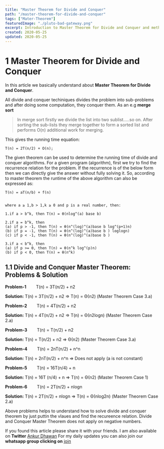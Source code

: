 ```yaml
---
title: "Master Theorem for Divide and Conquer"
path: "/master-theorem-for-divide-and-conquer"
tags: ["Mater-Theorem"]
featuredImage: "./pluto-bad-gateway.png"
excerpt: Introduction to Master Theorem for Divide and Conquer and method to solve theorem.
created: 2020-05-25
updated: 2020-05-25
---
```


# 1 Master Theorem for Divide and Conquer

In this article we basically understand about **Master Theorem for Divide and Conquer**.

All divide and conquer techiniques divides the problem into sub-problems and after doing some computation, they conquer them.
As an e.g **merge sort**

>In merge sort firstly we divide the list into two sublist.....so on.
>After sorting the sub-lists they merge together to form a sorted list and performs O(n) additional work for merging.

This gives the running time equation:
```
T(n) = 2T(n/2) + O(n);
```


The	given theorem can be used to determine the running time	of divide and conquer algorithms. For a	given program (algorithm), first we	try	to	find the recurrence relation for the problem. If the recurrence	is of the below	form then we can directly give the answer without fully solving	it.
So, according to master theorem the runtime of the above algorithm can also be expressed as:

```
T(n) = aT(n/b) + f(n)
```


```

where a ≥ 1,b > 1,k ≥ 0 and p is a real number, then:

1.if a > b^k, then T(n) = θ(nlog^(a) base b)

2.if a = b^k, then
(a) if p > -1, then T(n) = θ(n^(log)^(a)base b log^(p+1)n)
(b) if p = -1, then T(n) = θ(n^(log)^(a)base b ) loglogn)
(c) if p < -1, then T(n) = θ(n^(log)^(a)base b )

3.if a < b^k, then
(a) if p >= 0, then T(n) = θ(n^k log^(p)n)
(b) if p < 0, then T(n) = θ(n^k)
```

## 1.1 Divide and Conquer Master Theorem: Problems & Solution

**Problem-1**   T(n)	=	3T(n/2)	 +	n2 

**Solution:**	T(n)	=	3T(n/2)	 +	n2	=>	T(n) = Θ(n2)	(Master	Theorem	Case 3.a)

**Problem-2**   T(n)	=	4T(n/2)	 +	n2 

**Solution:**	T(n)	=	4T(n/2)	 +	n2	=>	T(n) = Θ(n2logn)	(Master	Theorem	Case 2.a) 

**Problem-3**   T(n)	=	T(n/2)	 +	n2 

**Solution:**	T(n)	=	T(n/2)	+	n2	=>	Θ(n2)	(Master	Theorem	Case	3.a) 

**Problem-4**   T(n)	=	2nT(n/2)	+	n^n 

**Solution:** 	T(n)	=	2nT(n/2)	+	n^n	=>	Does	not	apply	(a	is	not	constant) 

**Problem-5**   T(n)	=	16T(n/4)	+	n 

**Solution:**	T(n)	=	16T	(n/4)	+	n	=>	T(n)	=	Θ(n2)	(Master	Theorem	Case	1) 

**Problem-6**   T(n)	=	2T(n/2)	+	nlogn

**Solution:**	T(n)	=	2T(n/2)	+	nlogn	=>	T(n)	=	Θ(nlog2n)	(Master	Theorem	Case	2.a)

Above problems helps to understand how to solve divide and conquer theorem by just puttin the vlaues and find the recureence relation.
Divide and Conquer Master Theorem does not apply on negative numbers.




If you found this article please share it with your friends. I am also available on **Twitter** [Ankur Dhawan](https://twitter.com/AnkurDh86416728) 
For my daily updates you can also join our **whatsapp group clicking on** [join](https://chat.whatsapp.com/KTmCktGLllxDU7DgtLVcu7)